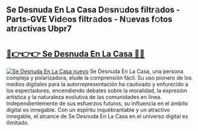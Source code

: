 ## Se Desnuda En La Casa D𝚎sn𝚞dos filtr𝚊dos - Parts-GVE Vid𝚎os filtr𝚊dos - N𝚞evas f𝚘tos atr𝚊ctivas Ubpr7

# <h2><a href="http://mb1vhc9.tromn.icu/?c=Se+Desnuda+En+La+Casa">🔗👉👉👉 Se Desnuda En La Casa 🔗🔗</a></h2>

[![Se Desnuda En La Casa nuevo](https://i.imgur.com/pEAQMta.gif)](http://mb1vhc9.tromn.icu/?c=Se+Desnuda+En+La+Casa)
Se Desnuda En La Casa, una persona compleja y polarizadora, elude la comprensión fácil. Su uso pionero de los medios digitales para la autorrepresentación ha cautivado y enfurecido a los espectadores, encendiendo debates sobre la moralidad, la expresión artística y la naturaleza evolutiva de las comunidades en línea. Independientemente de sus esfuerzos futuros, su influencia en el ámbito digital es innegable. Con un espíritu inquebrantable y un atractivo innegable, el alcance de Se Desnuda En La Casa en el universo digital es ilimitado.
